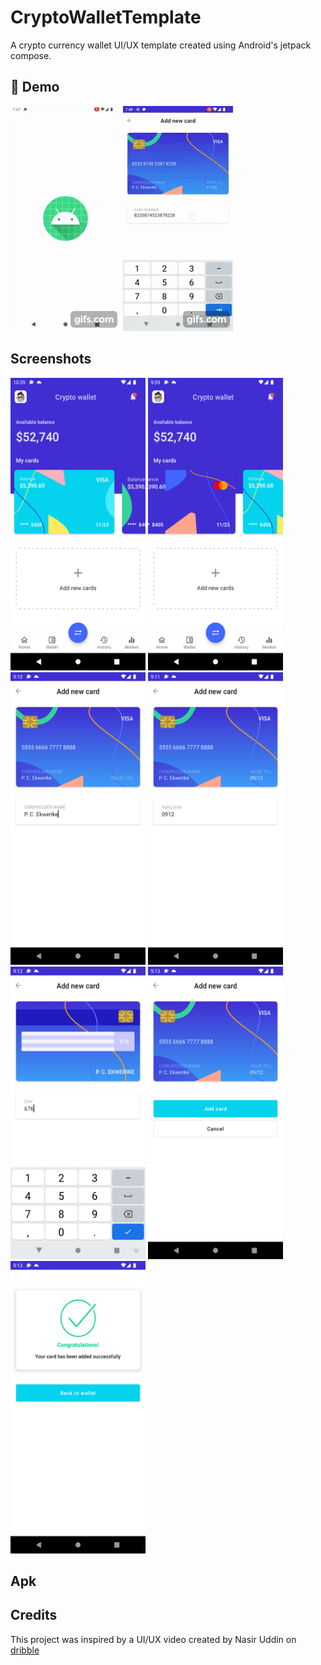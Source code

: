 # CryptoWalletTemplate
A crypto currency wallet UI/UX template created using Android's jetpack compose. 

## 🎥 Demo
![demo](./crypto.gif) ![demotwo](./crypto2.gif)

## Screenshots 
<img src="https://github.com/Pekwerike/CryptoWalletTemplate/blob/master/crypto9.png" width="216" height="468"> <img src="https://github.com/Pekwerike/CryptoWalletTemplate/blob/master/crypto1.png" width="216" height="468">   <img src="https://github.com/Pekwerike/CryptoWalletTemplate/blob/master/crypto2.png" width="216" height="468">
<img src="https://github.com/Pekwerike/CryptoWalletTemplate/blob/master/crypto3.png" width="216" height="468">   <img src="https://github.com/Pekwerike/CryptoWalletTemplate/blob/master/crypto5.png" width="216" height="468">
<img src="https://github.com/Pekwerike/CryptoWalletTemplate/blob/master/crypto6.png" width="216" height="468">   <img src="https://github.com/Pekwerike/CryptoWalletTemplate/blob/master/crypto7.png" width="216" height="468">

## Apk 


## Credits
This project was inspired by a UI/UX video created by Nasir Uddin on [dribble](https://dribbble.com/shots/16764349-Crypto-Wallet-Add-New-Card)

